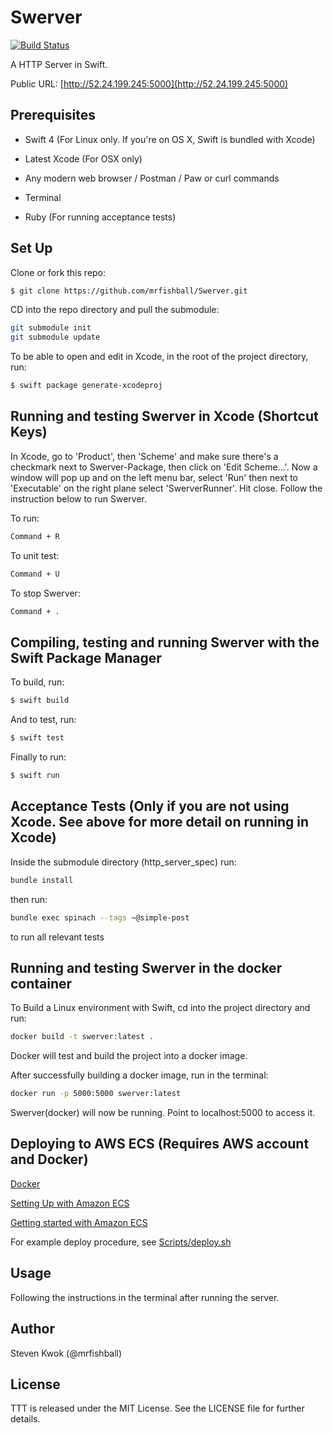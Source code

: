 # Swerver

[![Build Status](https://travis-ci.com/mrfishball/Swerver.svg?branch=master)](https://travis-ci.com/mrfishball/Swerver)

A HTTP Server in Swift.

Public URL: [http://52.24.199.245:5000](http://52.24.199.245:5000)

## Prerequisites

- Swift 4 (For Linux only. If you're on OS X, Swift is bundled with Xcode)

- Latest Xcode (For OSX only)

- Any modern web browser / Postman / Paw or curl commands

- Terminal

- Ruby (For running acceptance tests)

## Set Up

Clone or fork this repo:

```sh
$ git clone https://github.com/mrfishball/Swerver.git
```

CD into the repo directory and pull the submodule:

```sh
git submodule init
git submodule update
```
To be able to open and edit in Xcode, in the root of the project directory, run:

```sh
$ swift package generate-xcodeproj
```

## Running and testing Swerver in Xcode (Shortcut Keys)

In Xcode, go to 'Product', then 'Scheme' and make sure there's a checkmark next to Swerver-Package, then click on 'Edit Scheme...'.
Now a window will pop up and on the left menu bar, select 'Run' then next to 'Executable' on the right plane select 'SwerverRunner'.
Hit close. Follow the instruction below to run Swerver.

To run:

```sh
Command + R
```


To unit test:

```sh
Command + U
```

To stop Swerver:

```sh
Command + .
```

## Compiling, testing and running Swerver with the Swift Package Manager


To build, run:

```sh
$ swift build
```

And to test, run:

```sh
$ swift test
```

Finally to run:

```sh
$ swift run
```

## Acceptance Tests (Only if you are not using Xcode. See above for more detail on running in Xcode)

Inside the submodule directory (http_server_spec) run:

```sh
bundle install
```

then run:

```sh
bundle exec spinach --tags ~@simple-post
```

to run all relevant tests

## Running and testing Swerver in the docker container

To Build a Linux environment with Swift, cd into the project directory and run:

```sh
docker build -t swerver:latest .
```

Docker will test and build the project into a docker image.

After successfully building a docker image, run in the terminal:

```sh
docker run -p 5000:5000 swerver:latest
```

Swerver(docker) will now be running. Point to localhost:5000 to access it.

## Deploying to AWS ECS (Requires AWS account and Docker)

[Docker](https://www.docker.com)

[Setting Up with Amazon ECS](https://docs.aws.amazon.com/AmazonECS/latest/developerguide/get-set-up-for-amazon-ecs.html)

[Getting started with Amazon ECS](https://docs.aws.amazon.com/AmazonECS/latest/developerguide/ECS_GetStarted_EC2.html)

For example deploy procedure, see [Scripts/deploy.sh](https://github.com/mrfishball/Swerver/blob/master/Scripts/deploy.sh) 

## Usage

Following the instructions in the terminal after running the server.

## Author

Steven Kwok (@mrfishball)

## License

TTT is released under the MIT License. See the LICENSE file for further
details.
